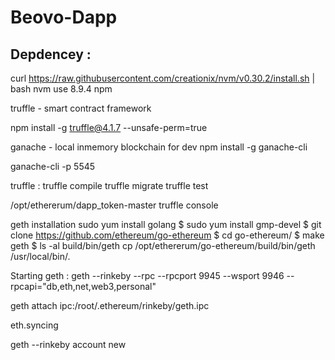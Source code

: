 # Beovo-Dapp
Depdencey :
-----------------------------------------------
curl https://raw.githubusercontent.com/creationix/nvm/v0.30.2/install.sh | bash
nvm use 8.9.4
npm


truffle - smart contract framework 

npm install -g truffle@4.1.7 --unsafe-perm=true

ganache - local inmemory blockchain for dev
npm install -g ganache-cli

ganache-cli -p 5545

truffle :
truffle compile
truffle migrate
truffle test



/opt/ethererum/dapp_token-master
truffle console


geth installation 
sudo yum install golang
$  sudo yum install gmp-devel
$  git clone https://github.com/ethereum/go-ethereum
$  cd go-ethereum/
$  make geth
$  ls -al  build/bin/geth
cp /opt/ethererum/go-ethereum/build/bin/geth /usr/local/bin/.


Starting geth : 
geth --rinkeby --rpc  --rpcport 9945 --wsport 9946 --rpcapi="db,eth,net,web3,personal" 

geth attach ipc:/root/.ethereum/rinkeby/geth.ipc

eth.syncing

geth --rinkeby account new 



